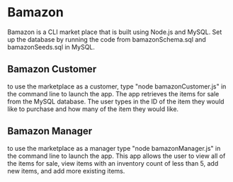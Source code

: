 # Bamazon
Bamazon is a CLI market place that is built using Node.js and MySQL.
Set up the database by running the code from bamazonSchema.sql and bamazonSeeds.sql in MySQL.

## Bamazon Customer
to use the marketplace as a customer, type "node bamazonCustomer.js" in the command line to launch the app. The app retrieves the items for sale from the MySQL database. The user types in the ID of the item they would like to purchase and how many of the item they would like.

## Bamazon Manager
to use the marketplace as a manager type "node bamazonManager.js" in the command line to launch the app. This app allows the user to view all of the items for sale, view items with an inventory count of less than 5, add new items, and add more existing items. 

